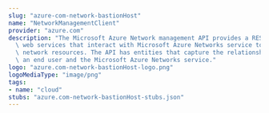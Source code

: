 ```yaml
---
slug: "azure-com-network-bastionHost"
name: "NetworkManagementClient"
provider: "azure.com"
description: "The Microsoft Azure Network management API provides a RESTful set of\
  \ web services that interact with Microsoft Azure Networks service to manage your\
  \ network resources. The API has entities that capture the relationship between\
  \ an end user and the Microsoft Azure Networks service."
logo: "azure.com-network-bastionHost-logo.png"
logoMediaType: "image/png"
tags:
- name: "cloud"
stubs: "azure.com-network-bastionHost-stubs.json"
---
```

